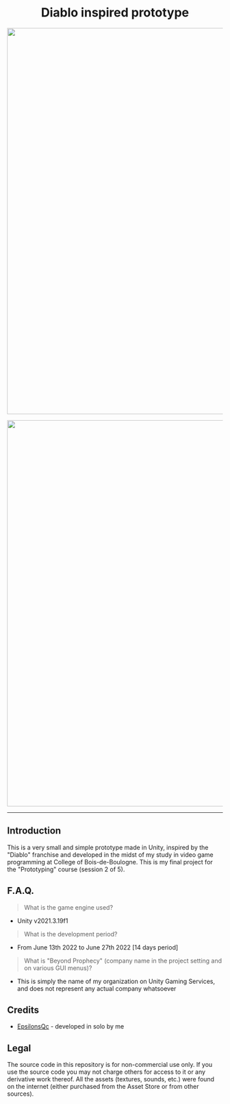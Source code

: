 <h1 align="center">Diablo inspired prototype</h1>
<p align="center"><img width="900" src="https://user-images.githubusercontent.com/11299907/221449113-f2b73e65-c0e9-42fb-90ff-5ce9f5a66787.png"></p>
<p align="center"><img width="900" src="https://user-images.githubusercontent.com/11299907/221437926-51f8ccbc-db69-4603-a4b4-3208b739e265.png"></p>

---

## Introduction
This is a very small and simple prototype made in Unity, inspired by the "Diablo" franchise and developed in the midst of my study in video game programming at College of Bois-de-Boulogne. This is my final project for the "Prototyping" course (session 2 of 5).

## F.A.Q.

> What is the game engine used?
- Unity v2021.3.19f1

> What is the development period?
- From June 13th 2022 to June 27th 2022 [14 days period]

> What is "Beyond Prophecy" (company name in the project setting and on various GUI menus)?
- This is simply the name of my organization on Unity Gaming Services, and does not represent any actual company whatsoever

## Credits
- [EpsilonsQc](https://github.com/EpsilonsQc) - developed in solo by me

## Legal
The source code in this repository is for non-commercial use only. If you use the source code you may not charge others for access to it or any derivative work thereof. All the assets (textures, sounds, etc.) were found on the internet (either purchased from the Asset Store or from other sources).
